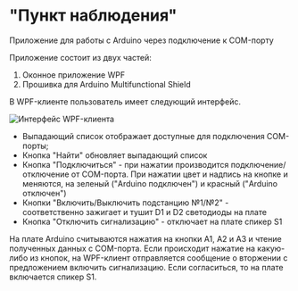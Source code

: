 # "Пункт наблюдения"
Приложение для работы с Arduino через подключение к COM-порту

Приложение состоит из двух частей:
1) Оконное приложение WPF
2) Прошивка для Arduino Multifunctional Shield

В WPF-клиенте пользователь имеет следующий интерфейс.

![Интерфейс WPF-клиента]()
- Выпадающий список отображает доступные для подключения COM-порты;
- Кнопка "Найти" обновляет выпадающий список
- Кнопка "Подключиться" - при нажатии производится подключение/отключение от COM-порта. При нажатии цвет и надпись на кнопке и меняются, на зеленый ("Arduino подключен") и красный ("Arduino отключен")
- Кнопки "Включить/Выключить подстанцию №1/№2" - соответственно зажигает и тушит D1 и D2 светодиоды на плате
- Кнопка "Отключить сигнализацию" - отключает на плате спикер S1
 
На плате Arduino считываются нажатия на кнопки A1, A2 и A3 и чтение полученных данных с COM-порта. Если происходит нажатие на какую-либо из кнопок, на WPF-клиент отправляется сообщение о вторжении с предложением включить сигнализацию. Если согласиться, то на плате включается спикер S1.
